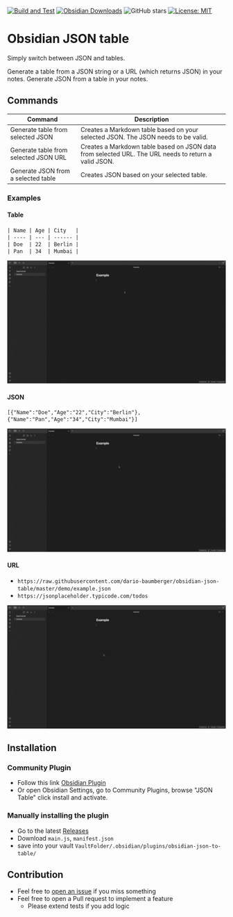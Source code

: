 [![Build and Test](https://github.com/dario-baumberger/obsidian-json-table/actions/workflows/build.yml/badge.svg)](https://github.com/dario-baumberger/obsidian-json-table/actions/workflows/build.yml)
[![Obsidian Downloads](https://img.shields.io/badge/dynamic/json?color=7e6ad6&labelColor=34208c&label=Obsidian%20Downloads&query=$['json-table'].downloads&url=https://raw.githubusercontent.com/obsidianmd/obsidian-releases/master/community-plugin-stats.json&)](obsidian://show-plugin?id=json-table)
![GitHub stars](https://img.shields.io/github/stars/dario-baumberger/obsidian-json-table?style=flat)
[![License: MIT](https://img.shields.io/badge/License-MIT-yellow.svg)](https://github.com/dario-baumberger/obsidian-json-table/blob/master/LICENCE)

# Obsidian JSON table

Simply switch between JSON and tables.

Generate a table from a JSON string or a URL (which returns JSON) in your notes. Generate JSON from a table in your notes.

## Commands

| Command                               | Description                                                                                          |
| ------------------------------------- | ---------------------------------------------------------------------------------------------------- |
| Generate table from selected JSON     | Creates a Markdown table based on your selected JSON. The JSON needs to be valid.                    |
| Generate table from selected JSON URL | Creates a Markdown table based on JSON data from selected URL. The URL needs to return a valid JSON. |
| Generate JSON from a selected table   | Creates JSON based on your selected table.                                                           |

### Examples

#### Table

```
| Name | Age | City   |
| ---- | --- | ------ |
| Doe  | 22  | Berlin |
| Pan  | 34  | Mumbai |
```

![Table to JSON](demo/table-to-json.gif)

#### JSON

```
[{"Name":"Doe","Age":"22","City":"Berlin"},{"Name":"Pan","Age":"34","City":"Mumbai"}]
```

![JSON to Table](demo/json-to-table.gif)

#### URL

-   `https://raw.githubusercontent.com/dario-baumberger/obsidian-json-table/master/demo/example.json`
-   `https://jsonplaceholder.typicode.com/todos`

![URL to Table](demo/url-to-table.gif)

## Installation

### Community Plugin

-   Follow this link [Obsidian Plugin](https://obsidian.md/plugins?id=json-table)
-   Or open Obsidian Settings, go to Community Plugins, browse "JSON Table" click install and activate.

### Manually installing the plugin

-   Go to the latest [Releases](https://github.com/dario-baumberger/obsidian-json-table/releases)
-   Download `main.js`, `manifest.json`
-   save into your vault `VaultFolder/.obsidian/plugins/obsidian-json-to-table/`

## Contribution

-   Feel free to [open an issue](https://github.com/dario-baumberger/obsidian-json-table/issues) if you miss something
-   Feel free to open a Pull request to implement a feature
    -   Please extend tests if you add logic
